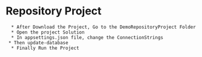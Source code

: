 # Repository Project

      * After Download the Project, Go to the DemoRepositoryProject Folder
      * Open the project Solution
      * In appsettings.json file, change the ConnectionStrings
     * Then update-database
      * Finally Run the Project
